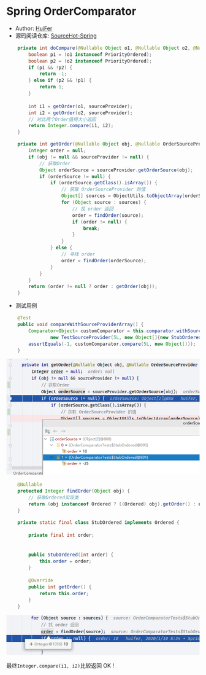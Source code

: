 # Spring OrderComparator

- Author: [HuiFer](https://github.com/huifer)
- 源码阅读仓库: [SourceHot-Spring](https://github.com/SourceHot/spring-framework-read)

```java
    private int doCompare(@Nullable Object o1, @Nullable Object o2, @Nullable OrderSourceProvider sourceProvider) {
        boolean p1 = (o1 instanceof PriorityOrdered);
        boolean p2 = (o2 instanceof PriorityOrdered);
        if (p1 && !p2) {
            return -1;
        } else if (p2 && !p1) {
            return 1;
        }

        int i1 = getOrder(o1, sourceProvider);
        int i2 = getOrder(o2, sourceProvider);
        // 对比两个Order值得大小返回
        return Integer.compare(i1, i2);
    }

```

```java
    private int getOrder(@Nullable Object obj, @Nullable OrderSourceProvider sourceProvider) {
        Integer order = null;
        if (obj != null && sourceProvider != null) {
            // 获取Order
            Object orderSource = sourceProvider.getOrderSource(obj);
            if (orderSource != null) {
                if (orderSource.getClass().isArray()) {
                    // 获取 OrderSourceProvider 的值
                    Object[] sources = ObjectUtils.toObjectArray(orderSource);
                    for (Object source : sources) {
                        // 找 order 返回
                        order = findOrder(source);
                        if (order != null) {
                            break;
                        }
                    }
                } else {
                    // 寻找 order
                    order = findOrder(orderSource);
                }
            }
        }
        return (order != null ? order : getOrder(obj));
    }

```

- 测试用例

```java
    @Test
    public void compareWithSourceProviderArray() {
        Comparator<Object> customComparator = this.comparator.withSourceProvider(
                new TestSourceProvider(5L, new Object[]{new StubOrdered(10), new StubOrdered(-25)}));
        assertEquals(-1, customComparator.compare(5L, new Object()));
    }

```

![image-20200116141838601](../../../images/spring/image-20200116141838601.png)

```java
    @Nullable
    protected Integer findOrder(Object obj) {
        // 获取Ordered实现类
        return (obj instanceof Ordered ? ((Ordered) obj).getOrder() : null);
    }

```

```java
    private static final class StubOrdered implements Ordered {

        private final int order;


        public StubOrdered(int order) {
            this.order = order;
        }

        @Override
        public int getOrder() {
            return this.order;
        }
    }

```

![image-20200116141932486](../../../images/spring/image-20200116141932486.png)

最终`Integer.compare(i1, i2)`比较返回 OK !
